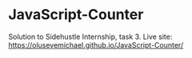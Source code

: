 # JavaScript-Counter
Solution to Sidehustle Internship, task 3.
Live site: https://oluseyemichael.github.io/JavaScript-Counter/
